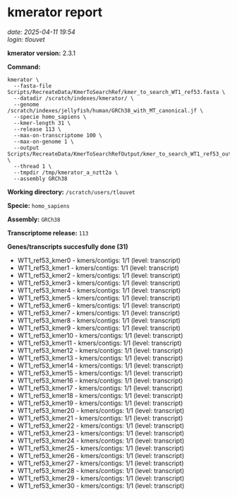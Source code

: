 # kmerator report
*date: 2025-04-11 19:54*  
*login: tlouvet*

**kmerator version:** 2.3.1

**Command:**

```
kmerator \
  --fasta-file Scripts/RecreateData/KmerToSearchRef/kmer_to_search_WT1_ref53.fasta \
  --datadir /scratch/indexes/kmerator/ \
  --genome /scratch/indexes/jellyfish/human/GRCh38_with_MT_canonical.jf \
  --specie homo_sapiens \
  --kmer-length 31 \
  --release 113 \
  --max-on-transcriptome 100 \
  --max-on-genome 1 \
  --output Scripts/RecreateData/KmerToSearchRefOutput/kmer_to_search_WT1_ref53_output \
  --thread 1 \
  --tmpdir /tmp/kmerator_a_nztt2a \
  --assembly GRCh38
```

**Working directory:** `/scratch/users/tlouvet`

**Specie:** `homo_sapiens`

**Assembly:** `GRCh38`

**Transcriptome release:** `113`

**Genes/transcripts succesfully done (31)**

- WT1_ref53_kmer0 - kmers/contigs: 1/1 (level: transcript)
- WT1_ref53_kmer1 - kmers/contigs: 1/1 (level: transcript)
- WT1_ref53_kmer2 - kmers/contigs: 1/1 (level: transcript)
- WT1_ref53_kmer3 - kmers/contigs: 1/1 (level: transcript)
- WT1_ref53_kmer4 - kmers/contigs: 1/1 (level: transcript)
- WT1_ref53_kmer5 - kmers/contigs: 1/1 (level: transcript)
- WT1_ref53_kmer6 - kmers/contigs: 1/1 (level: transcript)
- WT1_ref53_kmer7 - kmers/contigs: 1/1 (level: transcript)
- WT1_ref53_kmer8 - kmers/contigs: 1/1 (level: transcript)
- WT1_ref53_kmer9 - kmers/contigs: 1/1 (level: transcript)
- WT1_ref53_kmer10 - kmers/contigs: 1/1 (level: transcript)
- WT1_ref53_kmer11 - kmers/contigs: 1/1 (level: transcript)
- WT1_ref53_kmer12 - kmers/contigs: 1/1 (level: transcript)
- WT1_ref53_kmer13 - kmers/contigs: 1/1 (level: transcript)
- WT1_ref53_kmer14 - kmers/contigs: 1/1 (level: transcript)
- WT1_ref53_kmer15 - kmers/contigs: 1/1 (level: transcript)
- WT1_ref53_kmer16 - kmers/contigs: 1/1 (level: transcript)
- WT1_ref53_kmer17 - kmers/contigs: 1/1 (level: transcript)
- WT1_ref53_kmer18 - kmers/contigs: 1/1 (level: transcript)
- WT1_ref53_kmer19 - kmers/contigs: 1/1 (level: transcript)
- WT1_ref53_kmer20 - kmers/contigs: 1/1 (level: transcript)
- WT1_ref53_kmer21 - kmers/contigs: 1/1 (level: transcript)
- WT1_ref53_kmer22 - kmers/contigs: 1/1 (level: transcript)
- WT1_ref53_kmer23 - kmers/contigs: 1/1 (level: transcript)
- WT1_ref53_kmer24 - kmers/contigs: 1/1 (level: transcript)
- WT1_ref53_kmer25 - kmers/contigs: 1/1 (level: transcript)
- WT1_ref53_kmer26 - kmers/contigs: 1/1 (level: transcript)
- WT1_ref53_kmer27 - kmers/contigs: 1/1 (level: transcript)
- WT1_ref53_kmer28 - kmers/contigs: 1/1 (level: transcript)
- WT1_ref53_kmer29 - kmers/contigs: 1/1 (level: transcript)
- WT1_ref53_kmer30 - kmers/contigs: 1/1 (level: transcript)
